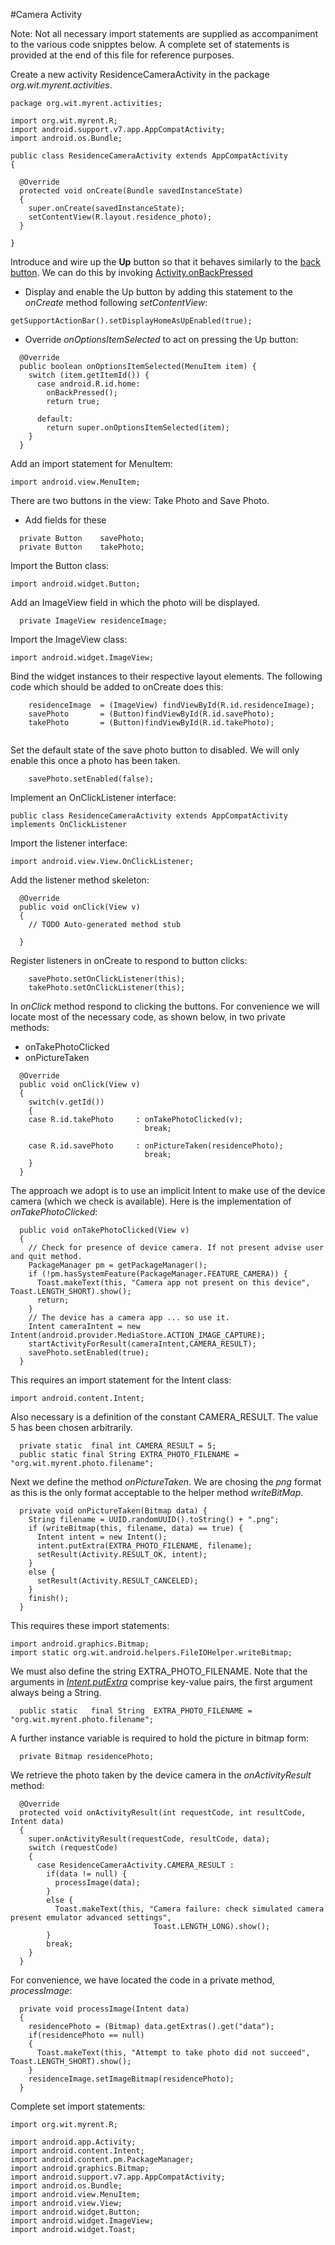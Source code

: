 #Camera Activity

Note: Not all necessary import statements are supplied as accompaniment to the various code snipptes below. A complete set of statements is provided at the end of this file for reference purposes.

Create a new activity ResidenceCameraActivity in the package *org.wit.myrent.activities*.

```
package org.wit.myrent.activities;

import org.wit.myrent.R;
import android.support.v7.app.AppCompatActivity;
import android.os.Bundle;

public class ResidenceCameraActivity extends AppCompatActivity
{

  @Override
  protected void onCreate(Bundle savedInstanceState)
  {
    super.onCreate(savedInstanceState);
    setContentView(R.layout.residence_photo);
  }

}
```

Introduce and wire up the **Up** button so that it behaves similarly to the [back button](http://developer.android.com/design/patterns/navigation.html). We can do this by invoking [Activity.onBackPressed](http://developer.android.com/reference/android/app/Activity.html#onBackPressed%28%29)

- Display and enable the Up button by adding this statement to the *onCreate* method following *setContentView*:

```
getSupportActionBar().setDisplayHomeAsUpEnabled(true);
```

- Override *onOptionsItemSelected* to act on pressing the Up button:

```
  @Override
  public boolean onOptionsItemSelected(MenuItem item) {
    switch (item.getItemId()) {
      case android.R.id.home:
        onBackPressed();
        return true;

      default:
        return super.onOptionsItemSelected(item);
    }
  }
```

Add an import statement for MenuItem:

```
import android.view.MenuItem;
```


There are two buttons in the view: Take Photo and Save Photo.

- Add fields for these

```
  private Button    savePhoto;
  private Button    takePhoto;
```

Import the Button class:

```
import android.widget.Button;
```

Add an ImageView field in which the photo will be displayed.

```
  private ImageView residenceImage;
```

Import the ImageView class:

```
import android.widget.ImageView;
```
Bind the widget instances to their respective layout elements. The following code which should be added to onCreate does this:

```
    residenceImage  = (ImageView) findViewById(R.id.residenceImage);
    savePhoto       = (Button)findViewById(R.id.savePhoto);
    takePhoto       = (Button)findViewById(R.id.takePhoto);
    
```

Set the default state of the save photo button to disabled. We will only enable this once a photo has been taken.

```
    savePhoto.setEnabled(false);
```
Implement an OnClickListener interface:

```
public class ResidenceCameraActivity extends AppCompatActivity implements OnClickListener
```

Import the listener interface:

```
import android.view.View.OnClickListener;
```

Add the listener method skeleton:

```
  @Override
  public void onClick(View v)
  {
    // TODO Auto-generated method stub
    
  }
```
Register listeners in onCreate to respond to button clicks:

```
    savePhoto.setOnClickListener(this);
    takePhoto.setOnClickListener(this);
```

In *onClick* method respond to clicking the buttons. For convenience we will locate most of the necessary code, as shown below, in two private methods: 

- onTakePhotoClicked
- onPictureTaken

```
  @Override
  public void onClick(View v)
  {
    switch(v.getId())
    {
    case R.id.takePhoto     : onTakePhotoClicked(v);                              
                              break;

    case R.id.savePhoto     : onPictureTaken(residencePhoto);    
                              break;                   
    }
  }
```

The approach we adopt is to use an implicit Intent to make use of the device camera (which we check is available). Here is the implementation of *onTakePhotoClicked*:

```
  public void onTakePhotoClicked(View v)
  {
    // Check for presence of device camera. If not present advise user and quit method.
    PackageManager pm = getPackageManager();
    if (!pm.hasSystemFeature(PackageManager.FEATURE_CAMERA)) {
      Toast.makeText(this, "Camera app not present on this device", Toast.LENGTH_SHORT).show();
      return;
    }
    // The device has a camera app ... so use it.
    Intent cameraIntent = new Intent(android.provider.MediaStore.ACTION_IMAGE_CAPTURE);
    startActivityForResult(cameraIntent,CAMERA_RESULT);
    savePhoto.setEnabled(true);
  }
```

This requires an import statement for the Intent class:

```
import android.content.Intent;
```

Also necessary is a definition of the constant CAMERA_RESULT. The value 5 has been chosen arbitrarily.

```
  private static  final int CAMERA_RESULT = 5;
  public static final String EXTRA_PHOTO_FILENAME = "org.wit.myrent.photo.filename";

```

Next we define the method *onPictureTaken*. We are chosing the *png* format as this is the only format acceptable to the helper method *writeBitMap*.

```
  private void onPictureTaken(Bitmap data) {
    String filename = UUID.randomUUID().toString() + ".png";
    if (writeBitmap(this, filename, data) == true) {
      Intent intent = new Intent();
      intent.putExtra(EXTRA_PHOTO_FILENAME, filename);
      setResult(Activity.RESULT_OK, intent);
    }
    else {
      setResult(Activity.RESULT_CANCELED);
    }
    finish();
  }

```

This requires these import statements:

```
import android.graphics.Bitmap;
import static org.wit.android.helpers.FileIOHelper.writeBitmap;
```
We must also define the string EXTRA_PHOTO_FILENAME. Note that the arguments in [*Intent.putExtra*](http://developer.android.com/reference/android/content/Intent.html#putExtra%28java.lang.String,%20android.os.Bundle%29) comprise key-value pairs, the first argument always being a String. 

```
  public static   final String  EXTRA_PHOTO_FILENAME = "org.wit.myrent.photo.filename";
```
A further instance variable is required to hold the picture in bitmap form:

```
  private Bitmap residencePhoto;
```
We retrieve the photo taken by the device camera in the *onActivityResult* method:
```
  @Override
  protected void onActivityResult(int requestCode, int resultCode, Intent data)
  {
    super.onActivityResult(requestCode, resultCode, data);
    switch (requestCode)
    {
      case ResidenceCameraActivity.CAMERA_RESULT :
        if(data != null) {
          processImage(data);
        }
        else {
          Toast.makeText(this, "Camera failure: check simulated camera present emulator advanced settings",
                                Toast.LENGTH_LONG).show();
        }
        break;
    }
  }
```

For convenience, we have located the code in a private method, *processImage*:

```
  private void processImage(Intent data)
  {
    residencePhoto = (Bitmap) data.getExtras().get("data");
    if(residencePhoto == null)
    {
      Toast.makeText(this, "Attempt to take photo did not succeed", Toast.LENGTH_SHORT).show();
    }
    residenceImage.setImageBitmap(residencePhoto);
  }
```
Complete set import statements:

```
import org.wit.myrent.R;

import android.app.Activity;
import android.content.Intent;
import android.content.pm.PackageManager;
import android.graphics.Bitmap;
import android.support.v7.app.AppCompatActivity;
import android.os.Bundle;
import android.view.MenuItem;
import android.view.View;
import android.widget.Button;
import android.widget.ImageView;
import android.widget.Toast;
```
